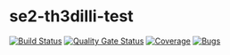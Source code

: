 # se2-th3dilli-test

[![Build Status](https://travis-ci.com/Th3Dilli/se2-th3dilli-test.svg?branch=master)](https://travis-ci.com/Th3Dilli/se2-th3dilli-test)
[![Quality Gate Status](https://sonarcloud.io/api/project_badges/measure?project=se2-th3dilli-test&metric=alert_status)](https://sonarcloud.io/dashboard?id=se2-th3dilli-test)
[![Coverage](https://sonarcloud.io/api/project_badges/measure?project=se2-th3dilli-test&metric=coverage)](https://sonarcloud.io/dashboard?id=se2-th3dilli-test)
[![Bugs](https://sonarcloud.io/api/project_badges/measure?project=se2-th3dilli-test&metric=bugs)](https://sonarcloud.io/dashboard?id=se2-th3dilli-test)
